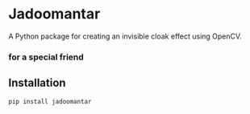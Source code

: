 # Jadoomantar

A Python package for creating an invisible cloak effect using OpenCV. 

### for a special friend

## Installation

```bash
pip install jadoomantar
